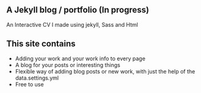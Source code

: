 ## A Jekyll blog / portfolio (In progress)

An Interactive CV I made using jekyll, Sass and Html

## This site contains

* Adding your work and your work info to every page
* A blog for your posts or interesting things
* Flexible way of adding blog posts or new work, with just the help of the data.settings.yml
* Free to use
